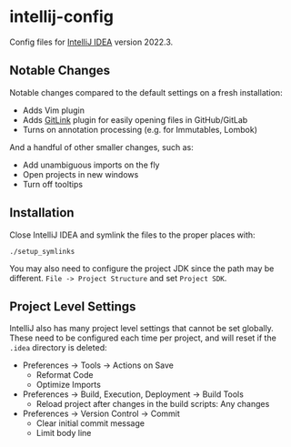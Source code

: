 # intellij-config

Config files for [IntelliJ IDEA](https://www.jetbrains.com/idea/) version 2022.3.

## Notable Changes

Notable changes compared to the default settings on a fresh installation:

- Adds Vim plugin
- Adds [GitLink](https://plugins.jetbrains.com/plugin/8183-gitlink) plugin for easily opening files in GitHub/GitLab
- Turns on annotation processing (e.g. for Immutables, Lombok)

And a handful of other smaller changes, such as:
- Add unambiguous imports on the fly
- Open projects in new windows
- Turn off tooltips

## Installation

Close IntelliJ IDEA and symlink the files to the proper places with:

```
./setup_symlinks
```

You may also need to configure the project JDK since the path may be different. `File -> Project Structure` and set `Project SDK`.

## Project Level Settings

IntelliJ also has many project level settings that cannot be set globally. These need to be configured each time per project, and will reset if the `.idea` directory is deleted:
- Preferences -> Tools -> Actions on Save
  - Reformat Code
  - Optimize Imports
- Preferences -> Build, Execution, Deployment -> Build Tools
  - Reload project after changes in the build scripts: Any changes
- Preferences -> Version Control -> Commit
  - Clear initial commit message
  - Limit body line
